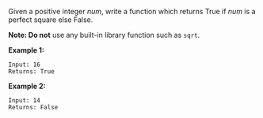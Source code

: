 Given a positive integer *num*, write a function which returns True if *num* is a perfect square else False.

**Note: Do not** use any built-in library function such as `sqrt`.

**Example 1:**

```
Input: 16
Returns: True
```

**Example 2:**

```
Input: 14
Returns: False
```
